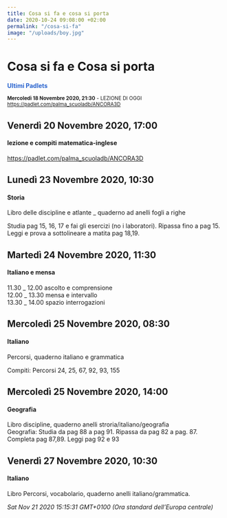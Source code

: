 ```yaml
---
title: Cosa si fa e cosa si porta
date: 2020-10-24 09:08:00 +02:00
permalink: "/cosa-si-fa"
image: "/uploads/boy.jpg"
---
```


# Cosa si fa e Cosa si porta
<span style="color:#2B65CF">__Ultimi Padlets__</span> 

<sup>__Mercoledì 18 Novembre 2020, 21:30__ - LEZIONE DI OGGI
<a href="https://padlet.com/palma_scuoladb/ANCORA3D" id="ow552" __is_owner="true">https://padlet.com/palma_scuoladb/ANCORA3D</a>  </sup>

## Venerdì 20 Novembre 2020, 17:00
#### lezione e compiti matematica-inglese
<a href="https://padlet.com/palma_scuoladb/ANCORA3D" id="ow533" __is_owner="true">https://padlet.com/palma_scuoladb/ANCORA3D</a>  
## Lunedì 23 Novembre 2020, 10:30
#### Storia
Libro delle discipline e atlante _ quaderno ad anelli fogli a righe  
  
Studia pag 15, 16, 17 e fai gli esercizi (no i laboratori). Ripassa fino a pag 15. Leggi e prova a sottolineare a matita pag 18,19.  
## Martedì 24 Novembre 2020, 11:30
#### Italiano e mensa
11.30 _ 12.00 ascolto e comprensione   
12.00 _ 13.30 mensa e intervallo  
13.30 _ 14.00 spazio interrogazioni  
## Mercoledì 25 Novembre 2020, 08:30
#### Italiano
Percorsi, quaderno italiano e grammatica  
  
Compiti: Percorsi 24, 25, 67, 92, 93, 155  
## Mercoledì 25 Novembre 2020, 14:00
#### Geografia
Libro discipline, quaderno anelli stroria/italiano/geografia  
Geografia: Studia da pag 88 a pag 91. Ripassa da pag 82 a pag. 87. Completa pag 87,89. Leggi pag 92 e 93  
## Venerdì 27 Novembre 2020, 10:30
#### Italiano
Libro Percorsi, vocabolario, quaderno anelli italiano/grammatica.  

_Sat Nov 21 2020 15:15:31 GMT+0100 (Ora standard dell’Europa centrale)_